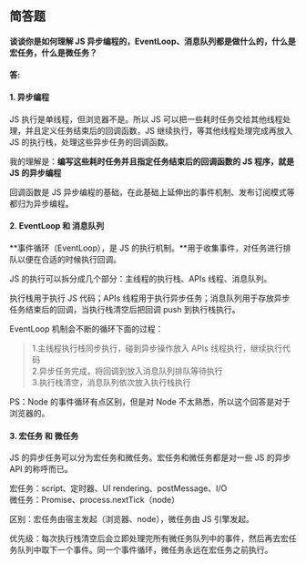 ## 简答题

#### 谈谈你是如何理解 JS 异步编程的，EventLoop、消息队列都是做什么的，什么是宏任务，什么是微任务？

**答:**

#### 1. 异步编程

JS 执行是单线程，但浏览器不是。所以 JS 可以把一些耗时任务交给其他线程处理，并且定义任务结束后的回调函数，JS 继续执行，等其他线程处理完成再放入 JS 的执行栈，处理这些异步任务的回调函数。

我的理解是：**编写这些耗时任务并且指定任务结束后的回调函数的 JS 程序，就是 JS 的异步编程**

回调函数是 JS 异步编程的基础，在此基础上延伸出的事件机制、发布订阅模式等都归为异步编程。

#### 2. EventLoop 和 消息队列

**事件循环（EventLoop），是 JS 的执行机制。**用于收集事件，对任务进行排队以便在合适的时候执行回调。

JS 的执行可以拆分成几个部分：主线程的执行栈、APIs 线程、消息队列。

执行栈用于执行 JS 代码；APIs 线程用于执行异步任务；消息队列用于存放异步任务结束后的回调，当执行栈清空后把回调 push 到执行栈执行。

EventLoop 机制会不断的循环下面的过程：

> 1.主线程执行栈同步执行，碰到异步操作放入 APIs 线程执行，继续执行代码  
> 2.异步任务完成，将回调到放入消息队列排队等待执行  
> 3.执行栈清空，消息队列依次放入执行栈执行

PS：Node 的事件循环有点区别，但是对 Node 不太熟悉，所以这个回答是对于浏览器的。

#### 3. 宏任务 和 微任务

JS 的异步任务可以分为宏任务和微任务。宏任务和微任务都是对一些 JS 的异步 API 的称呼而已。

宏任务：script、定时器、UI rendering、postMessage、I/O  
微任务：Promise、process.nextTick（node）

区别：宏任务由宿主发起（浏览器、node），微任务由 JS 引擎发起。

优先级：每次执行栈清空后会立即处理完所有微任务队列中的事件，然后再去宏任务队列中取下一个事件。同一个事件循环，微任务永远在宏任务之前执行。
